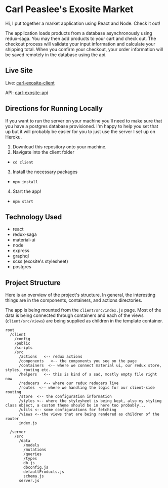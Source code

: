 # Carl Peaslee's Exosite Market
Hi, I put together a market application using React and Node. Check it out!

The application loads products from a database asynchronously using redux-saga. You may then add products to your cart and check out. The checkout process will validate your input information and calculate your shipping total. When you confirm your checkout, your order information will be saved remotely in the database using the api.

## Live Site

Live: [carl-exosite-client](https://carl-exosite-client.herokuapp.com/)

API: [carl-exosite-api](https://carl-exosite-api.herokuapp.com/graphql)

## Directions for Running Locally
If you want to run the server on your machine you'll need to make sure that you have a postgres database provisioned. I'm happy to help you set that up but it will probably be easier for you to just use the server I set up on Heroku.

1. Download this repository onto your machine.
2. Navigate into the client folder
  * ```cd client```
3. Install the necessary packages
  * ```npm install```
4. Start the app!
  * ```npm start```

## Technology Used
* react
* redux-saga
* material-ui
* node
* express
* graphql
* scss (exosite's stylesheet)
* postgres


## Project Structure
Here is an overview of the project's structure. In general, the interesting things are in the components, containers, and actions directories.

The app is being mounted from the ```client/src/index.js``` page. Most of the data is being connected through containers and each of the views (```client/src/views```) are being supplied as children in the template container.  

```
root
  /client
    /config
    /public
    /scripts
    /src
      /actions   <-- redux actions
      /components   <-- the components you see on the page
      /containers  <-- where we connect material ui, our redux store, styles, routing etc.
      /helpers   <-- this is kind of a sad, mostly empty file right now
      /reducers  <-- where our redux reducers live
      /routes  <-- where we handling the logic for our client-side routing
      /store  <-- the configuration information
      /styles <-- where the stylesheet is being kept, also my styling class object, a custom theme should be in here too probably...
      /utils <-- some configurations for fetching
      /views <--the views that are being rendered as children of the router
      index.js

  /server
    /src
      /data
        /models
        /mutations
        /queries
        /types
        db.js
        dbconfig.js
        defaultProducts.js
        schema.js
      server.js
